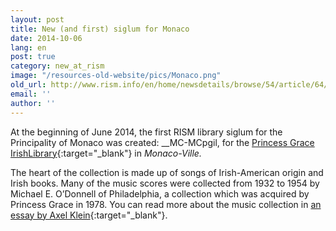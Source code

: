 ```yaml
---
layout: post
title: New (and first) siglum for Monaco
date: 2014-10-06
lang: en
post: true
category: new_at_rism
image: "/resources-old-website/pics/Monaco.png"
old_url: http://www.rism.info/en/home/newsdetails/browse/54/article/64/new-and-first-siglum-for-monaco.html
email: ''
author: ''
---
```


At the beginning of June 2014, the first RISM library siglum for the Principality of Monaco was created: __MC-MCpgil, for the [Princess Grace IrishLibrary](http://www.pgil.mc/){:target="_blank"} in _Monaco-Ville._

The heart of the collection is made up of songs of Irish-American origin and Irish books. Many of the music scores were collected from 1932 to 1954 by Michael E. O’Donnell of Philadelphia, a collection which was acquired by Princess Grace in 1978. You can read more about the music collection in [an essay by Axel Klein](http://www.pgil.mc/princess-grace-s-collection-of-irish-american-sheet-music){:target="_blank"}.